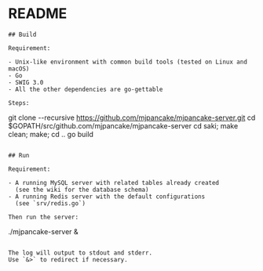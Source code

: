 # README

```
## Build

Requirement:

- Unix-like environment with common build tools (tested on Linux and macOS)
- Go
- SWIG 3.0
- All the other dependencies are go-gettable

Steps:

```
git clone --recursive https://github.com/mjpancake/mjpancake-server.git
cd $GOPATH/src/github.com/mjpancake/mjpancake-server
cd saki; make clean; make; cd ..
go build
```

## Run

Requirement:

- A running MySQL server with related tables already created
  (see the wiki for the database schema)
- A running Redis server with the default configurations
  (see `srv/redis.go`)

Then run the server:

```
./mjpancake-server &
```

The log will output to stdout and stderr. 
Use `&>` to redirect if necessary.

